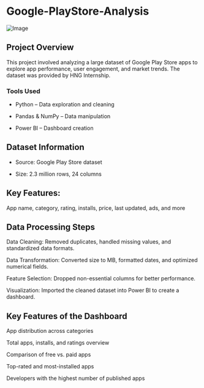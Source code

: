 # Google-PlayStore-Analysis
![Image](https://github.com/user-attachments/assets/0b05b96b-91f4-4673-9a52-8d10ba365f7a)
## Project Overview
This project involved analyzing a large dataset of Google Play Store apps to explore app performance, user engagement, and market trends. The dataset was provided by HNG Internship.

### Tools Used
* Python – Data exploration and cleaning

* Pandas & NumPy – Data manipulation

* Power BI – Dashboard creation

## Dataset Information
* Source: Google Play Store dataset

* Size: 2.3 million rows, 24 columns

## Key Features: 
App name, category, rating, installs, price, last updated, ads, and more

## Data Processing Steps
Data Cleaning: Removed duplicates, handled missing values, and standardized data formats.

Data Transformation: Converted size to MB, formatted dates, and optimized numerical fields.

Feature Selection: Dropped non-essential columns for better performance.

Visualization: Imported the cleaned dataset into Power BI to create a dashboard.

## Key Features of the Dashboard
App distribution across categories

Total apps, installs, and ratings overview

Comparison of free vs. paid apps

Top-rated and most-installed apps

Developers with the highest number of published apps

